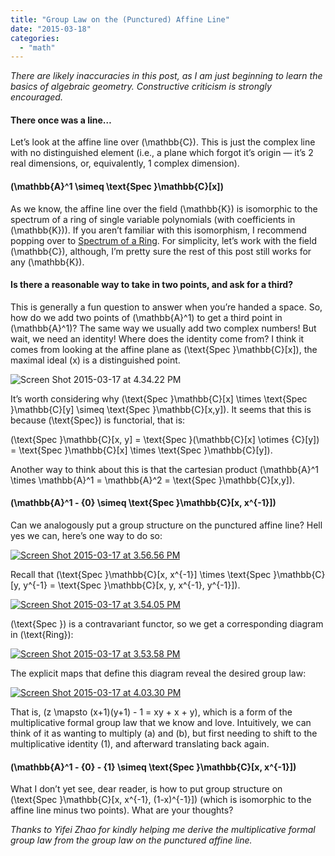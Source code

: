 ```yaml
---
title: "Group Law on the (Punctured) Affine Line"
date: "2015-03-18"
categories: 
  - "math"
---
```


_There are likely inaccuracies in this post, as I am just beginning to learn the basics of algebraic geometry. Constructive criticism is strongly encouraged._

#### There once was a line…

Let’s look at the affine line over \(\mathbb{C}\). This is just the complex line with no distinguished element (i.e., a plane which forgot it’s origin — it’s 2 real dimensions, or, equivalently, 1 complex dimension).

#### \(\mathbb{A}^1 \simeq \text{Spec }\mathbb{C}[x]\)

As we know, the affine line over the field \(\mathbb{K}\) is isomorphic to the spectrum of a ring of single variable polynomials (with coefficients in \(\mathbb{K}\)). If you aren’t familiar with this isomorphism, I recommend popping over to [Spectrum of a Ring](/spectrum-of-ring/). For simplicity, let’s work with the field \(\mathbb{C}\), although, I’m pretty sure the rest of this post still works for any \(\mathbb{K}\).

#### Is there a reasonable way to take in two points, and ask for a third?

This is generally a fun question to answer when you’re handed a space. So, how do we add two points of \(\mathbb{A}^1\) to get a third point in \(\mathbb{A}^1\)? The same way we usually add two complex numbers! But wait, we need an identity! Where does the identity come from? I think it comes from looking at the affine plane as \(\text{Spec }\mathbb{C}[x]\), the maximal ideal \(x\) is a distinguished point.

![Screen Shot 2015-03-17 at 4.34.22 PM](/wp-content/uploads/2015/03/Screen-Shot-2015-03-17-at-4.34.22-PM.png)

It’s worth considering why \(\text{Spec }\mathbb{C}[x] \times \text{Spec }\mathbb{C}[y] \simeq \text{Spec }\mathbb{C}[x,y]\). It seems that this is because \(\text{Spec}\) is functorial, that is:

\(\text{Spec }\mathbb{C}[x, y] = \text{Spec }(\mathbb{C}[x] \otimes {C}[y]) = \text{Spec }\mathbb{C}[x] \times \text{Spec }\mathbb{C}[y]\).

Another way to think about this is that the cartesian product \(\mathbb{A}^1 \times \mathbb{A}^1 = \mathbb{A}^2 = \text{Spec }\mathbb{C}[x,y]\).

#### \(\mathbb{A}^1 - {0} \simeq \text{Spec }\mathbb{C}[x, x^{-1}]\)

Can we analogously put a group structure on the punctured affine line? Hell yes we can, here’s one way to do so:

[![Screen Shot 2015-03-17 at 3.56.56 PM](/wp-content/uploads/2015/03/Screen-Shot-2015-03-17-at-3.56.56-PM.png)](/wp-content/uploads/2015/03/Screen-Shot-2015-03-17-at-3.56.56-PM.png)

Recall that \(\text{Spec }\mathbb{C}[x, x^{-1}] \times \text{Spec }\mathbb{C}[y, y^{-1} = \text{Spec }\mathbb{C}[x, y, x^{-1}, y^{-1}]\).

[![Screen Shot 2015-03-17 at 3.54.05 PM](/wp-content/uploads/2015/03/Screen-Shot-2015-03-17-at-3.54.05-PM.png)](/wp-content/uploads/2015/03/Screen-Shot-2015-03-17-at-3.54.05-PM.png)

\(\text{Spec }\) is a contravariant functor, so we get a corresponding diagram in \(\text{Ring}\):

[![Screen Shot 2015-03-17 at 3.53.58 PM](/wp-content/uploads/2015/03/Screen-Shot-2015-03-17-at-3.53.58-PM.png)](/wp-content/uploads/2015/03/Screen-Shot-2015-03-17-at-3.53.58-PM.png)

The explicit maps that define this diagram reveal the desired group law:

[![Screen Shot 2015-03-17 at 4.03.30 PM](/wp-content/uploads/2015/03/Screen-Shot-2015-03-17-at-4.03.30-PM.png)](/wp-content/uploads/2015/03/Screen-Shot-2015-03-17-at-4.03.30-PM.png)

That is, \(z \mapsto (x+1)(y+1) - 1 = xy + x + y\), which is a form of the multiplicative formal group law that we know and love. Intuitively, we can think of it as wanting to multiply \(a\) and \(b\), but first needing to shift to the multiplicative identity \(1\), and afterward translating back again.

#### \(\mathbb{A}^1 - {0} - {1} \simeq \text{Spec }\mathbb{C}[x, x^{-1}]\)

What I don’t yet see, dear reader, is how to put group structure on \(\text{Spec }\mathbb{C}[x, x^{-1}, (1-x)^{-1}]\) (which is isomorphic to the affine line minus two points). What are your thoughts?

_Thanks to Yifei Zhao for kindly helping me derive the multiplicative formal group law from the group law on the punctured affine line._
